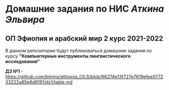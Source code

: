 # Домашние задания по НИС *Аткина Эльвира*
## ОП Эфиопия и арабский мир 2 курс 2021-2022

В данном репозитории будут публиковаться домашние задания по курсу **"Компьютерные инструменты лингвистического исследования"**

**ДЗ №1** - https://github.com/biinins/ethiopia_CILS/blob/96274e13f727e7619efee077233222a85e8d6191/dz1/table.md
